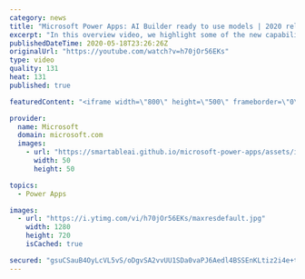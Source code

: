 ```yaml
---
category: news
title: "Microsoft Power Apps: AI Builder ready to use models | 2020 release wave 1 overview"
excerpt: "In this overview video, we highlight some of the new capabilities included in the latest update to Microsoft Power Apps, AI Builder ready to use models.     Here are the capabilities covered:   • Entity extraction helps you by identifying and extracting people, dates, places, locations, etc. from text"
publishedDateTime: 2020-05-18T23:26:26Z
originalUrl: "https://youtube.com/watch?v=h70jOr56EKs"
type: video
quality: 131
heat: 131
published: true

featuredContent: "<iframe width=\"800\" height=\"500\" frameborder=\"0\" src=\"https://www.youtube.com/embed/h70jOr56EKs\" allow=\"accelerometer; autoplay; encrypted-media; gyroscope; picture-in-picture\" allowfullscreen></iframe>"

provider:
  name: Microsoft
  domain: microsoft.com
  images:
    - url: "https://smartableai.github.io/microsoft-power-apps/assets/images/organizations/microsoft.com-50x50.jpg"
      width: 50
      height: 50

topics:
  - Power Apps

images:
  - url: "https://i.ytimg.com/vi/h70jOr56EKs/maxresdefault.jpg"
    width: 1280
    height: 720
    isCached: true

secured: "gsuCSauB4OyLcVL5vS/oDgvSA2vvUU1SDa0vaPJ6Aedl4BSSEnKLtiz2i4e+tzk3ZapYC2zPH6ZrOkDTI+IAeSGi+CgqceYFyfjEeTPRGOA1pkc6+YmNkmj2fvH6wCN1qNRxwznzsHCuSm/tfhlSGdyr4EKvpV4PA+JbsqVL3VDIAkBed4HGKtqyfJ3opofDSSfj0G1eiYyUA8NBM4RUPUji7VsLM1DViorUvTqcwJ9QuZCIN5Kg6rDDe3Kyg12MkQWQd2+O8K11L1QH6pJ9YsgJ8PrRylOzDlBDFTG6GZCY38hokRGX4rmv6j4V6e3XWJCfuEPNw9VTJ0Si+F8rWY9FwFAWQwxjRnHJtjiW7J8FHKqfZiPIjioyj7b/h9xs0r2FKugCE7qysoeb521AAA7TebZI3QddC5Xu7Ze4Te8aVJWVESjoeIn6SMfNUhpN;8KobV4YNVR1V2f+LNqVpMg=="
---
```


